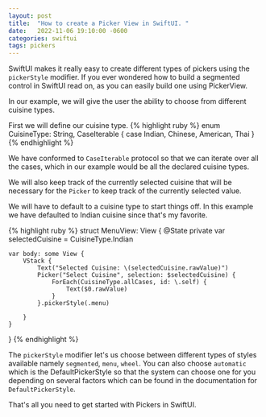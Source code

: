 ```yaml
---
layout: post
title:  "How to create a Picker View in SwiftUI. "
date:   2022-11-06 19:10:00 -0600
categories: swiftui
tags: pickers
---
```


SwiftUI makes it really easy to create different types of pickers using the
`pickerStyle` modifier. If you ever wondered how to build a segmented control in SwiftUI read on, as you can easily
build one using PickerView.

In our example, we will give the user the ability to choose from different
cuisine types.

First we will define our cuisine type.
{% highlight ruby %}
enum CuisineType: String, CaseIterable {
    case Indian, Chinese, American, Thai
}
{% endhighlight %}

We have conformed to `CaseIterable` protocol so that we can iterate over all the
cases, which in our example would be all the declared cuisine types.

We will also keep track of the currently selected cuisine that will be necessary
for the `Picker` to keep track of the currently selected value.

We will have to default to a cuisine type to start things off. In this example
we have defaulted to Indian cuisine since that's my favorite.

{% highlight ruby %}
struct MenuView: View {
    @State private var selectedCuisine = CuisineType.Indian

    var body: some View {
        VStack {
            Text("Selected Cuisine: \(selectedCuisine.rawValue)")
            Picker("Select Cuisine", selection: $selectedCuisine) {
                ForEach(CuisineType.allCases, id: \.self) {
                    Text($0.rawValue)
                }
            }.pickerStyle(.menu)

        }
    }
}
{% endhighlight %}

The `pickerStyle` modifier let's us choose between different types of styles
available namely `segmented`, `menu`, `wheel`.
You can also choose `automatic` which is the DefaultPickerStyle so that the
system can choose one for you depending on several factors which can be found in
the documentation for `DefaultPickerStyle`.

That's all you need to get started with Pickers in SwiftUI.
